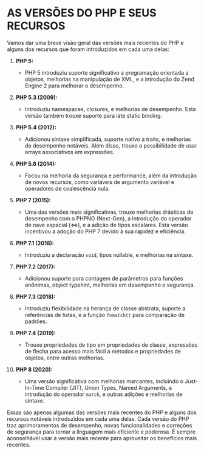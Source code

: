 # AS VERSÕES DO PHP E SEUS RECURSOS
Vamos dar uma breve visão geral das versões mais recentes do PHP e alguns dos recursos que foram introduzidos em cada uma delas:

1. **PHP 5:**
   - PHP 5 introduziu suporte significativo a programação orientada a objetos, melhorias na manipulação de XML, e a introdução do Zend Engine 2 para melhorar o desempenho.

2. **PHP 5.3 (2009):**
   - Introduziu namespaces, closures, e melhorias de desempenho. Esta versão também trouxe suporte para late static binding.

3. **PHP 5.4 (2012):**
   - Adicionou sintaxe simplificada, suporte nativo a traits, e melhorias de desempenho notáveis. Além disso, trouxe a possibilidade de usar arrays associativos em expressões.

4. **PHP 5.6 (2014):**
   - Focou na melhoria da segurança e performance, além da introdução de novos recursos, como variáveis de argumento variável e operadores de coalescência nula.

5. **PHP 7 (2015):**
   - Uma das versões mais significativas, trouxe melhorias drásticas de desempenho com o PHPNG (Next-Gen), a introdução do operador de nave espacial (<=>), e a adição de tipos escalares. Esta versão incentivou a adoção do PHP 7 devido à sua rapidez e eficiência.

6. **PHP 7.1 (2016):**
   - Introduziu a declaração `void`, tipos nullable, e melhorias na sintaxe.

7. **PHP 7.2 (2017):**
   - Adicionou suporte para contagem de parâmetros para funções anônimas, object typehint, melhorias em desempenho e segurança.

8. **PHP 7.3 (2018):**
   - Introduziu flexibilidade na herança de classe abstrata, suporte a referências de listas, e a função `fnmatch()` para comparação de padrões.

9. **PHP 7.4 (2019):**
   - Trouxe propriedades de tipo em propriedades de classe, expressões de flecha para acesso mais fácil a métodos e propriedades de objetos, entre outras melhorias.

10. **PHP 8 (2020):**
    - Uma versão significativa com melhorias marcantes, incluindo o Just-In-Time Compiler (JIT), Union Types, Named Arguments, a introdução do operador `match`, e outras adições e melhorias de sintaxe.

Essas são apenas algumas das versões mais recentes do PHP e alguns dos recursos notáveis introduzidos em cada uma delas. Cada versão do PHP traz aprimoramentos de desempenho, novas funcionalidades e correções de segurança para tornar a linguagem mais eficiente e poderosa. É sempre aconselhável usar a versão mais recente para aproveitar os benefícios mais recentes.